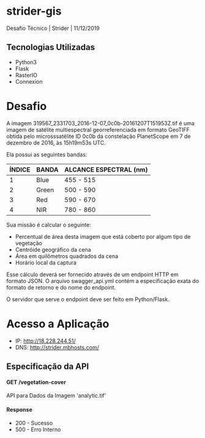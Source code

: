 # strider-gis
Desafio Técnico | Strider | 11/12/2019

## Tecnologias Utilizadas
* Python3
* Flask
* RasterIO
* Connexion

# Desafio
A imagem 319567_2331703_2016-12-07_0c0b-20161207T151953Z.tif é uma imagem de
satélite multiespectral georreferenciada em formato GeoTIFF obtida pelo microsssatélite ID 0c0b da constelação PlanetScope em 7 de dezembro de 2016, às 15h19m53s UTC.

Ela possui as seguintes bandas:

| ÍNDICE  |  BANDA  | ALCANCE ESPECTRAL (nm) |
| ------- | ------- |----------------------- |
|    1    | Blue    | 455 - 515              |
|    2    | Green   | 500 - 590              |
|    3    | Red     | 590 - 670              |
|    4    | NIR     | 780 - 860              |

Sua missão é calcular o seguinte:

- Percentual de área desta imagem que está coberto por algum tipo de vegetação
- Centróide geográfico da cena
- Área em quilômetros quadrados da cena
- Horário local da captura

Esse cálculo deverá ser fornecido através de um endpoint HTTP em formato JSON.
O arquivo swagger_api.yml contém a especificação exata do formato de retorno
e do nome do endpoint.

O servidor que serve o endpoint deve ser feito em Python/Flask.

# Acesso a Aplicação
* IP: http://18.228.244.51/
* DNS: http://strider.mbhosts.com/

## Especificação da API

#### GET /vegetation-cover
API para Dados da Imagem 'analytic.tif'

#### Response
* 200 - Sucesso
* 500 - Erro Interno